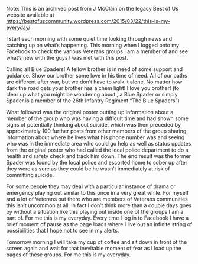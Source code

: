 Note: This is an archived post from J McClain on the legacy Best of Us website available at https://bestofuscommunity.wordpress.com/2015/03/22/this-is-my-everyday/

I start each morning with some quiet time looking through news and  catching up on what’s happening. This morning when I logged onto my  Facebook to check the various Veterans groups I am a member of and see  what’s new with the guys I was met with this post.

Calling all Blue Spaders! A fellow  brother is in need of some support and guidance. Show our brother some  love in his time of need. All of our paths are different after war, but  we don’t have to walk it alone. No matter how dark the road gets your  brother has a chem light! I love you brother!
(to clear up what you might be wondering about , a Blue Spader or  simply Spader is a member of the 26th Infantry Regiment “The Blue  Spaders”)

What followed was the original poster putting up information about a  member of the group who was having a difficult time and had shown some  signs of potentially thinking about suicide, which was then preceded by  approximately 100 further posts from other members of the group sharing  information about where he lives what his phone number was and seeing  who was in the immediate area who could go help as well as status  updates from the original poster who had called the local police  department to do a health and safety check and track him down. The end  result was the former Spader was found by the local police and escorted  home to sober up after they were as sure as they could be he wasn’t  immediately at risk of committing suicide.

For some people they may deal with a particular instance of drama or  emergency  playing out similar to this once in a very great while. For  myself and a lot of Veterans out there who are members of Veterans  communities this isn’t uncommon at all. In fact I don’t think more than a  couple days goes by without a situation like this playing out inside  one of the groups I am a part of. For me this is my everyday. Every time  I log in to Facebook I have a brief moment of pause as the page loads  where I live out an infinite string of possibilities that I hope not to  see in my alerts.

Tomorrow morning I will take my cup of coffee and sit down in front  of the screen again and wait for that inevitable moment of fear as I  load up the pages of these groups. For me this is my everyday.
